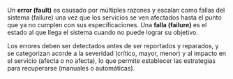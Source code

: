 Un **error (fault)** es causado por múltiples razones y escalan como fallas del sistema (failure) una vez que los servicios se ven afectados hasta el punto que ya no cumplen con sus especificaciones.
Una **falla (failure)** es el estado al que llega el sistema cuando no puede lograr su objetivo.

Los errores deben ser detectados antes de ser reportados y reparados, y se categorizan acorde a la severidad (crítico, mayor, menor) y al impacto en el servicio (afecta o no afecta), lo que permite establecer las estrategias para recuperarse (manuales o automáticas).